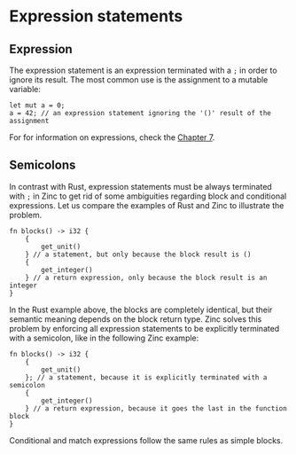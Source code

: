 # Expression statements

## Expression

The expression statement is an expression terminated with a `;` in order
to ignore its result. The most common use is the assignment to a mutable
variable:

```rust,no_run,noplaypen
let mut a = 0;
a = 42; // an expression statement ignoring the '()' result of the assignment
```

For for information on expressions, check the [Chapter 7](../../07-expressions/01-overview).

## Semicolons

In contrast with Rust, expression statements must be always terminated with `;`
in Zinc to get rid of some ambiguities regarding block and conditional
expressions. Let us compare the examples of Rust and Zinc to illustrate the
problem.

```rust,no_run,noplaypen
fn blocks() -> i32 {
    {
        get_unit()
    } // a statement, but only because the block result is ()
    {
        get_integer()
    } // a return expression, only because the block result is an integer
}
```

In the Rust example above, the blocks are completely identical, but their semantic
meaning depends on the block return type. Zinc solves this problem by enforcing
all expression statements to be explicitly terminated with a semicolon, like in
the following Zinc example:

```rust,no_run,noplaypen
fn blocks() -> i32 {
    {
        get_unit()
    }; // a statement, because it is explicitly terminated with a semicolon
    {
        get_integer()
    } // a return expression, because it goes the last in the function block
}
```

Conditional and match expressions follow the same rules as simple blocks.
